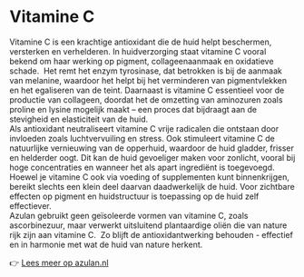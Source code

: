 # Vitamine C

Vitamine C is een krachtige antioxidant die de huid helpt beschermen, versterken en verhelderen. In huidverzorging staat vitamine C vooral bekend om haar werking op pigment, collageenaanmaak en oxidatieve schade.&nbsp;
Het remt het enzym tyrosinase, dat betrokken is bij de aanmaak van melanine, waardoor het helpt bij het verminderen van pigmentvlekken en het egaliseren van de teint. Daarnaast is vitamine C essentieel voor de productie van collageen, doordat het de omzetting van aminozuren zoals proline en lysine mogelijk maakt – een proces dat bijdraagt aan de stevigheid en elasticiteit van de huid.
<br>
Als antioxidant neutraliseert vitamine C vrije radicalen die ontstaan door invloeden zoals luchtvervuiling en stress. Ook stimuleert vitamine C de natuurlijke vernieuwing van de opperhuid, waardoor de huid gladder, frisser en helderder oogt. Dit kan de huid gevoeliger maken voor zonlicht, vooral bij hoge concentraties en wanneer het als apart ingrediënt is toegevoegd.
<br>
Hoewel je vitamine C ook via voeding of supplementen kunt binnenkrijgen, bereikt slechts een klein deel daarvan daadwerkelijk de huid. Voor zichtbare effecten op pigment en huidstructuur is toepassing op de huid zelf effectiever.&nbsp;
<br>
Azulan gebruikt geen geïsoleerde vormen van vitamine C, zoals ascorbinezuur, maar verwerkt uitsluitend plantaardige oliën die van nature rijk zijn aan vitamine C.&nbsp;
Zo blijft de antioxidantwerking behouden - effectief en in harmonie met wat de huid van nature herkent.

👉 [Lees meer op azulan.nl](https://azulan.nl/atlas/vitamine-c)